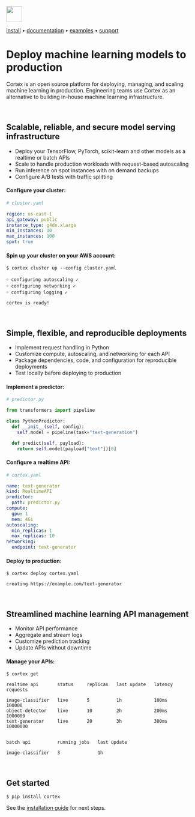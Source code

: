 <!-- Delete on release branches -->
<img src='https://s3-us-west-2.amazonaws.com/cortex-public/logo.png' height='42'>

<br>

<!-- Delete on release branches -->
<!-- CORTEX_VERSION_README_MINOR -->

[install](https://docs.cortex.dev/install) • [documentation](https://docs.cortex.dev) • [examples](https://github.com/cortexlabs/cortex/tree/0.21/examples) • [support](https://gitter.im/cortexlabs/cortex)

# Deploy machine learning models to production

Cortex is an open source platform for deploying, managing, and scaling machine learning in production. Engineering teams use Cortex as an alternative to building in-house machine learning infrastructure.

<br>

## Scalable, reliable, and secure model serving infrastructure

* Deploy your TensorFlow, PyTorch, scikit-learn and other models as a realtime or batch APIs
* Scale to handle production workloads with request-based autoscaling
* Run inference on spot instances with on demand backups
* Configure A/B tests with traffic splitting

#### Configure your cluster:

```yaml
# cluster.yaml

region: us-east-1
api_gateway: public
instance_type: g4dn.xlarge
min_instances: 10
max_instances: 100
spot: true
```

#### Spin up your cluster on your AWS account:

```text
$ cortex cluster up --config cluster.yaml

￮ configuring autoscaling ✓
￮ configuring networking ✓
￮ configuring logging ✓

cortex is ready!
```

<br>

## Simple, flexible, and reproducible deployments

* Implement request handling in Python
* Customize compute, autoscaling, and networking for each API
* Package dependencies, code, and configuration for reproducible deployments
* Test locally before deploying to production

#### Implement a predictor:

```python
# predictor.py

from transformers import pipeline

class PythonPredictor:
  def __init__(self, config):
    self.model = pipeline(task="text-generation")

  def predict(self, payload):
    return self.model(payload["text"])[0]
```

#### Configure a realtime API:

```yaml
# cortex.yaml

name: text-generator
kind: RealtimeAPI
predictor:
  path: predictor.py
compute:
  gpu: 1
  mem: 4Gi
autoscaling:
  min_replicas: 1
  max_replicas: 10
networking:
  endpoint: text-generator
```

#### Deploy to production:

```text
$ cortex deploy cortex.yaml

creating https://example.com/text-generator
```

<br>

## Streamlined machine learning API management

* Monitor API performance
* Aggregate and stream logs
* Customize prediction tracking
* Update APIs without downtime

#### Manage your APIs:

```text
$ cortex get

realtime api       status     replicas   last update   latency   requests

image-classifier   live       5          1h            100ms     100000
object-detector    live       10         2h            200ms     1000000
text-generator     live       20         3h            300ms     10000000


batch api          running jobs   last update

image-classifier   3              1h
```

<br>

## Get started

```text
$ pip install cortex
```

See the [installation guide](https://docs.cortex.dev/install) for next steps.
